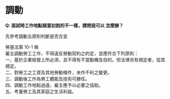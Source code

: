 # 調動

**Q: 面試時工作地點跟當初說的不一樣，請問我可以 怎麼辦？**

先參考調動五原則判斷是否合宜

勞基法第 10-1 條\
雇主調動勞工工作，不得違反勞動契約之約定，並應符合下列原則：\
一、基於企業經營上所必須，且不得有不當動機及目的。但法律另有規定者，從其規定。\
二、對勞工之工資及其他勞動條件，未作不利之變更。\
三、調動後工作為勞工體能及技術可勝任。\
四、調動工作地點過遠，雇主應予以必要之協助。\
五、考量勞工及其家庭之生活利益。
